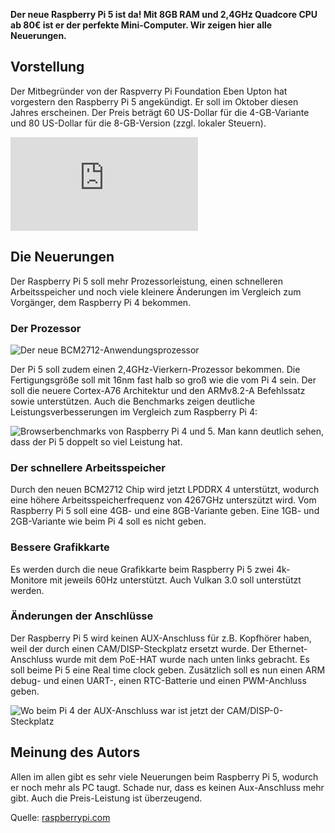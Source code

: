 **Der neue Raspberry Pi 5 ist da! Mit 8GB RAM und 2,4GHz Quadcore CPU ab 80€ ist er der perfekte Mini-Computer. Wir zeigen hier alle Neuerungen.**

## Vorstellung

Der Mitbegründer von der Raspverry Pi Foundation Eben Upton hat vorgestern den Raspberry Pi 5 angekündigt. Er soll im Oktober diesen Jahres erscheinen. Der Preis beträgt 60 US-Dollar für die 4-GB-Variante und 80 US-Dollar für die 8-GB-Version (zzgl. lokaler Steuern).

<iframe src="https://www.youtube-nocookie.com/embed/yul4gq_LrOI?si=xAwbgxR-VpITNA-D&amp;controls=0" title="Vorstellungsvideo Raspberry Pi 5" class="yt-player" frameborder="0" allow="accelerometer; autoplay; clipboard-write; encrypted-media; gyroscope; picture-in-picture; web-share" allowfullscreen></iframe>

## Die Neuerungen

Der Raspberry Pi 5 soll mehr Prozessorleistung, einen schnelleren Arbeitsspeicher und noch viele kleinere Änderungen im Vergleich zum Vorgänger, dem Raspberry Pi 4 bekommen.

### Der Prozessor

![Der neue BCM2712-Anwendungsprozessor](https://www.raspberrypi.com/app/uploads/2023/09/76f84f73-4b69-4eea-8bd3-6ab0dc0cd835-1536x1031.png)

Der Pi 5 soll zudem einen 2,4GHz-Vierkern-Prozessor bekommen. Die Fertigungsgröße soll mit 16nm fast halb so groß wie die vom Pi 4 sein. Der soll die neuere Cortex-A76 Architektur und den ARMv8.2-A Befehlssatz sowie unterstützen. Auch die Benchmarks zeigen deutliche Leistungsverbesserungen im Vergleich zum Raspberry Pi 4:

![Browserbenchmarks von Raspberry Pi 4 und 5. Man kann deutlich sehen, dass der Pi 5 doppelt so viel Leistung hat.](https://hackster.imgix.net/uploads/attachments/1634130/image_GR53VqQozl.png?auto=compress%2Cformat&w=740&h=555&fit=max)

### Der schnellere Arbeits&shy;speicher

Durch den neuen BCM2712 Chip wird jetzt LPDDRX 4 unterstützt, wodurch eine höhere Arbeitsspeicherfrequenz von 4267GHz unterszützt wird. Vom Raspberry Pi 5 soll eine 4GB- und eine 8GB-Variante geben. Eine 1GB- und 2GB-Variante wie beim Pi 4 soll es nicht geben.

### Bessere Grafik&shy;karte

Es werden durch die neue Grafikkarte beim Raspberry Pi 5 zwei 4k-Monitore mit jeweils 60Hz unterstützt. Auch Vulkan 3.0 soll unterstützt werden.

<!--script async src="https://pagead2.googlesyndication.com/pagead/js/adsbygoogle.js?client=ca-pub-4345167794535171"
     crossorigin="anonymous"></script>
<ins class="adsbygoogle"
     style="display:block; text-align:center;"
     data-ad-layout="in-article"
     data-ad-format="fluid"
     data-ad-client="ca-pub-4345167794535171"
     data-ad-slot="3774023272"></ins>
<script>
     (adsbygoogle = window.adsbygoogle || []).push({});
</script-->

### Änderungen der Anschlüsse

Der Raspberry Pi 5 wird keinen AUX-Anschluss für z.B. Kopfhörer haben, weil der durch einen CAM/DISP-Steckplatz ersetzt wurde. Der Ethernet-Anschluss wurde mit dem <span title="Power over Ethernet">PoE</span>-HAT wurde nach unten links gebracht. Es soll beime Pi 5 eine <span title="Echtzeit-Uhr">Real time clock</span> geben. Zusätzlich soll es nun einen ARM debug- und einen UART-, einen RTC-Batterie und einen PWM-Anchluss geben.

![Wo beim Pi 4 der AUX-Anschluss war ist jetzt der CAM/DISP-0-Steckplatz](https://www.raspberrypi.com/app/uploads/2023/09/58f150c0-bd72-4e42-a77f-6be0890c8a80.png)

## Meinung des Autors

Allen im allen gibt es sehr viele Neuerungen beim Raspberry Pi 5, wodurch er noch mehr als PC taugt. Schade nur, dass es keinen Aux-Anschluss mehr gibt. Auch die Preis-Leistung ist überzeugend.

Quelle: [raspberrypi.com](https://www.raspberrypi.com/news/introducing-raspberry-pi-5/)


